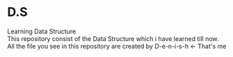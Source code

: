 # D.S
Learning Data Structure\
This repository consist of the Data Structure which i have learned till now.  
All the file you see in this repository are created by  D-e-n-i-s-h  <- That's me
